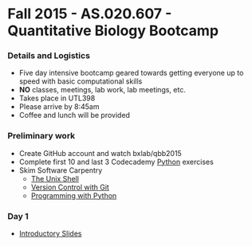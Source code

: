 Fall 2015 - AS.020.607 - Quantitative Biology Bootcamp
======================================================

### Details and Logistics

- Five day intensive bootcamp geared towards getting everyone up to speed with basic computational skills
- **NO** classes, meetings, lab work, lab meetings, etc.
- Takes place in UTL398
- Please arrive by 8:45am
- Coffee and lunch will be provided

### Preliminary work

- Create GitHub account and watch bxlab/qbb2015
- Complete first 10 and last 3 Codecademy [Python](https://www.codecademy.com/tracks/python) exercises
- Skim Software Carpentry
  - [The Unix Shell](http://swcarpentry.github.io/shell-novice/)
  - [Version Control with Git](http://swcarpentry.github.io/git-novice/)
  - [Programming with Python](http://swcarpentry.github.io/python-novice-inflammation/)

### Day 1

- [Introductory Slides](https://drive.google.com/open?id=0B5sz_r5b4JZGSHpxb3hWM0VpMGM)
